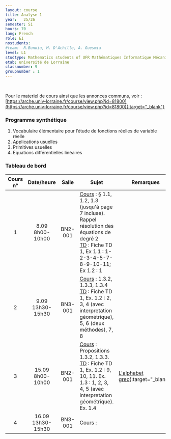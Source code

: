 ```yaml
---
layout: course
title: Analyse 1
year: 	25/26
semester: S1
hours: 70
lang: French
role: EI
nostudents:
#team:  R.Bunoiu, M. D'Achille, A. Guesmia
level: L1
studtype: Mathematics students of UFR Mathématiques Informatique Mécanique
etab: université de Lorraine
classnumber: 9
groupnumber : 1
---
```


<br/>

Pour le materiel de cours ainsi que les annonces communs, voir : <br/> [https://arche.univ-lorraine.fr/course/view.php?id=81800](https://arche.univ-lorraine.fr/course/view.php?id=81800){:target="_blank"}

### Programme synthétique

1. Vocabulaire élémentaire pour l’étude de fonctions réelles de variable réelle
2. Applications usuelles
3. Primitives usuelles
4. Equations différentielles linéaires



<!-- Nesting :
1. First item
    * 1.1 Sub-item A
-->

### Tableau de bord

| Cours n&deg; | Date/heure | Salle | Sujet | Remarques |
|:---: | :---: | :---: | ------- | -- |
| 1 | 8.09 <br/>8h00-10h00      | BN2-001|<u>Cours</u> : § 1.1, 1.2, 1.3 (jusqu'à page 7 incluse). Rappel résolution des équations de degré 2 <br/><u>TD</u> : Fiche TD 1, Ex 1.1 : 1-2-3-4-5-7-8-9-10-11; Ex 1.2 : 1  | |
| 2 | 9.09 <br/> 13h30-15h30   | BN3-001 |   <u>Cours</u> : 1.3.2, 1.3.3, 1.3.4 <br/><u>TD</u> : Fiche TD 1, Ex. 1.2 : 2, 3, 4 (avec interpretation géométrique), 5, 6 (deux méthodes), 7, 8   | |
| 3 | 15.09 <br/> 8h00-10h00   | BN2-001 |   <u>Cours</u> : Propositions 1.3.2, 1.3.3.  <br/><u>TD</u> : Fiche TD 1, Ex. 1.2 : 9, 10, 11. Ex. 1.3 : 1, 2, 3, 4, 5 (avec interpretation géométrique). Ex. 1.4  | [L'alphabet grec](https://fr.wikipedia.org/wiki/Alphabet_grec#:~:text=grec%20ancien.-,Graphies%20courantes,-%5Bmodifier%20%7C){:target="_blank"} |
| 4 | 16.09 <br/> 13h30-15h30   | BN3-001 |   <u>Cours</u> :    | |
